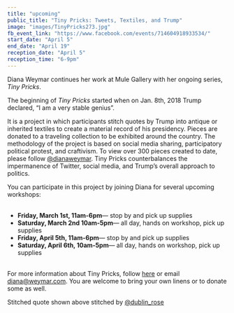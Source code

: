 ```yaml
---
title: "upcoming"
public_title: "Tiny Pricks: Tweets, Textiles, and Trump"
image: "images/TinyPricks273.jpg"
fb_event_link: "https://www.facebook.com/events/714604918933534/"
start_date: "April 5"
end_date: "April 19"
reception_date: "April 5"
reception_time: "6-9pm"
---
```

Diana Weymar continues her work at Mule Gallery with her ongoing series, _Tiny Pricks_. 

The beginning of _Tiny Pricks_ started when on Jan. 8th, 2018 Trump declared, “I am a very stable genius”. 

It is a project in which participants stitch quotes by Trump into antique or inherited textiles to create a material record of his presidency. Pieces are donated to a traveling collection to be exhibited around the country. The methodology of the project is based on social media sharing, participatory political protest, and craftivism. To view over 300 pieces created to date, please follow [@dianaweymar](https://www.instagram.com/dianaweymar). Tiny Pricks counterbalances the impermanence of Twitter, social media, and Trump’s overall approach to politics. 

You can participate in this project by joining Diana for several upcoming workshops:<br><br>

- **Friday, March 1st, 11am-6pm**—  stop by and pick up supplies <br>
- **Saturday, March 2nd 10am-5pm**— all day, hands on workshop, pick up supplies <br>
- **Friday, April 5th, 11am-6pm**— stop by and pick up supplies <br>
- **Saturday, April 6th, 10am-5pm**— all day, hands on workshop, pick up supplies <br><br>

For more information about Tiny Pricks, follow [here](https://www.instagram.com/dianaweymar) or email diana@weymar.com. You are welcome to bring your own linens or to donate some as well. 

Stitched quote shown above stitched by [@dublin_rose](https://www.instagram.com/dublin_rose/)
